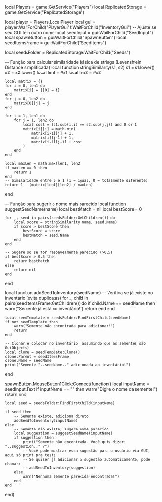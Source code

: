 local Players = game:GetService("Players")
local ReplicatedStorage = game:GetService("ReplicatedStorage")

local player = Players.LocalPlayer
local gui = player:WaitForChild("PlayerGui"):WaitForChild("InventoryGui") -- Ajuste se seu GUI tem outro nome
local seedInput = gui:WaitForChild("SeedInput")
local spawnButton = gui:WaitForChild("SpawnButton")
local seedItemsFrame = gui:WaitForChild("SeedItems")

local seedsFolder = ReplicatedStorage:WaitForChild("Seeds")

-- Função para calcular similaridade básica de strings (Levenshtein Distance simplificada)
local function stringSimilarity(s1, s2)
    s1 = s1:lower()
    s2 = s2:lower()
    local len1 = #s1
    local len2 = #s2

    local matrix = {}
    for i = 0, len1 do
        matrix[i] = {[0] = i}
    end
    for j = 0, len2 do
        matrix[0][j] = j
    end

    for i = 1, len1 do
        for j = 1, len2 do
            local cost = (s1:sub(i,i) == s2:sub(j,j)) and 0 or 1
            matrix[i][j] = math.min(
                matrix[i-1][j] + 1,
                matrix[i][j-1] + 1,
                matrix[i-1][j-1] + cost
            )
        end
    end

    local maxLen = math.max(len1, len2)
    if maxLen == 0 then
        return 1
    end
    -- Similaridade entre 0 e 1 (1 = igual, 0 = totalmente diferente)
    return 1 - (matrix[len1][len2] / maxLen)
end

-- Função para sugerir o nome mais parecido
local function suggestSeedName(name)
    local bestMatch = nil
    local bestScore = 0

    for _, seed in pairs(seedsFolder:GetChildren()) do
        local score = stringSimilarity(name, seed.Name)
        if score > bestScore then
            bestScore = score
            bestMatch = seed.Name
        end
    end

    -- Sugere só se for razoavelmente parecido (>0.5)
    if bestScore > 0.5 then
        return bestMatch
    else
        return nil
    end
end

local function addSeedToInventory(seedName)
    -- Verifica se já existe no inventário (evita duplicatas)
    for _, child in pairs(seedItemsFrame:GetChildren()) do
        if child.Name == seedName then
            warn("Semente já está no inventário!")
            return
        end
    end

    local seedTemplate = seedsFolder:FindFirstChild(seedName)
    if not seedTemplate then
        warn("Semente não encontrada para adicionar!")
        return
    end

    -- Clonar e colocar no inventário (assumindo que as sementes são GuiObjects)
    local clone = seedTemplate:Clone()
    clone.Parent = seedItemsFrame
    clone.Name = seedName
    print("Semente "..seedName.." adicionada ao inventário!")
end

spawnButton.MouseButton1Click:Connect(function()
    local inputName = seedInput.Text
    if inputName == "" then
        warn("Digite o nome da semente!")
        return
    end

    local seed = seedsFolder:FindFirstChild(inputName)

    if seed then
        -- Semente existe, adiciona direto
        addSeedToInventory(inputName)
    else
        -- Semente não existe, sugere nome parecido
        local suggestion = suggestSeedName(inputName)
        if suggestion then
            print("Semente não encontrada. Você quis dizer: "..suggestion.." ?")
            -- Você pode mostrar essa sugestão para o usuário via GUI, aqui só print pra teste
            -- Se quiser já adicionar a sugestão automaticamente, pode chamar:
            -- addSeedToInventory(suggestion)
        else
            warn("Nenhuma semente parecida encontrada!")
        end
    end
end)
